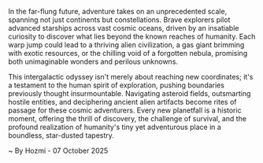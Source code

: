 
In the far-flung future, adventure takes on an unprecedented scale, spanning not just continents but constellations. Brave explorers pilot advanced starships across vast cosmic oceans, driven by an insatiable curiosity to discover what lies beyond the known reaches of humanity. Each warp jump could lead to a thriving alien civilization, a gas giant brimming with exotic resources, or the chilling void of a forgotten nebula, promising both unimaginable wonders and perilous unknowns.

This intergalactic odyssey isn't merely about reaching new coordinates; it's a testament to the human spirit of exploration, pushing boundaries previously thought insurmountable. Navigating asteroid fields, outsmarting hostile entities, and deciphering ancient alien artifacts become rites of passage for these cosmic adventurers. Every new planetfall is a historic moment, offering the thrill of discovery, the challenge of survival, and the profound realization of humanity's tiny yet adventurous place in a boundless, star-dusted tapestry.

~ By Hozmi - 07 October 2025
